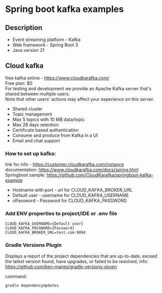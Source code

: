 # Spring boot kafka examples

## Description

* Event streaming platform - Kafka
* Web framework - Spring Boot 3
* Java version 21

## Cloud kafka

free kafka online - https://www.cloudkarafka.com/ </br>
Free plan: $0 </br>
For testing and development we provide an Apache Kafka server
that's shared between multiple users. </br>
Note that other users' actions may affect your experience on this server.

* Shared cluster
* Topic management
* Max 5 topics with 10 MB data/topic
* Max 28 days retention
* Certificate based authentication
* Consume and produce from Kafka in a UI
* Email and chat support

### How to set up kafka:

link for info - https://customer.cloudkarafka.com/instance </br>
documentation: https://www.cloudkarafka.com/docs/spring.html </br>
Springboot sample: https://github.com/CloudKarafka/springboot-kafka-example </br>

* Hostname with port - url for CLOUD_KAFKA_BROKER_URL
* Default user - username for CLOUD_KAFKA_USERNAME
* oPassword - Password for CLOUD_KAFKA_PASSWORD

### Add ENV properties to project/IDE or .env file

```
CLOUD_KAFKA_USERNAME={Default user}
CLOUD_KAFKA_PASSWORD={Password}
CLOUD_KAFKA_BROKER_URL=test.com:9094
```

### Gradle Versions Plugin

Displays a report of the project dependencies that are up-to-date, exceed the latest version found, have upgrades, or
failed to be resolved, info: https://github.com/ben-manes/gradle-versions-plugin

command:

```
gradle dependencyUpdates
```
